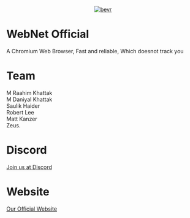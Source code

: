 <p align="center">
<a href="https://imgbb.com/"><img src="https://imgur.com/N8gFgep.png" alt="bevr" border="0"></a>
</p>

# WebNet Official

A Chromium Web Browser, Fast and reliable, Which doesnot track you

# Team

M Raahim Khattak<br>
M Daniyal Khattak<br>
Saulik Haider<br>
Robert Lee<br>
Matt Kanzer<br>
Zeus.

# Discord

<a href="https://discord.gg/DMSPhvK">Join us at Discord</a>

# Website

<a href="http://web-net.tk">Our Official Website</a>

